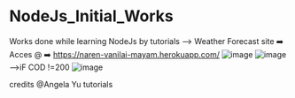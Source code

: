 # NodeJs_Initial_Works
Works done while learning NodeJs by tutorials
--> Weather Forecast site ➡️ Acces @ ➡️ https://naren-vanilai-mayam.herokuapp.com/
![image](https://user-images.githubusercontent.com/84332200/134006260-0882f0d6-8bae-4131-8447-765e45b7e2ec.png)
![image](https://user-images.githubusercontent.com/84332200/134006286-4027095a-672c-46cf-8bb9-3cae57bcf560.png)
-->iF COD !=200
![image](https://user-images.githubusercontent.com/84332200/134143739-cd09880f-5c61-44a2-885d-c334bf5db73d.png)

credits @Angela Yu tutorials

